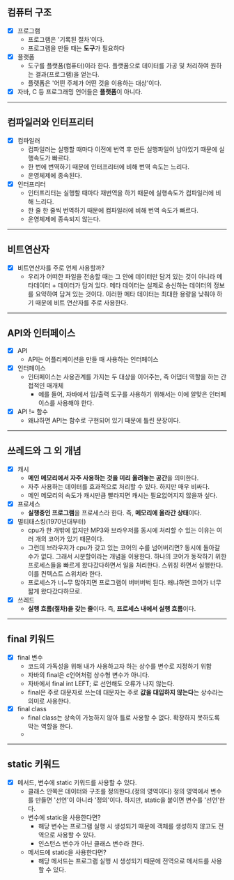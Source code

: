 ## 컴퓨터 구조
- [x] 프로그램 
  - 프로그램은 '기록된 절차'이다.
  - 프로그램을 만들 때는 **도구**가 필요하다
- [x] 플랫폼
  - 도구를 플랫폼(컴퓨터)이라 한다. 플랫폼으로 데이터를 가공 및 처리하여 원하는 결과(프로그램)을 얻는다.
  - 플랫폼은 '어떤 주체가 어떤 것을 이용하는 대상'이다.
- [x] 자바, C 등 프로그래밍 언어들은 **플랫폼**이 아니다.
---
## 컴파일러와 인터프리터
- [x] 컴파일러
  - 컴파일러는 실행할 때마다 이전에 번역 후 만든 실행파일이 남아있기 때문에 실행속도가 빠르다.
  - 한 번에 번역하기 때문에 인터프리터에 비해 번역 속도는 느리다.
  - 운영체제에 종속된다.
- [x] 인터프리터
  - 인터프리터는 실행할 때마다 재번역을 하기 때문에 실행속도가 컴파일러에 비해 느리다.
  - 한 줄 한 줄씩 번역하기 때문에 컴파일러에 비해 번역 속도가 빠르다.
  - 운영체제에 종속되지 않는다.
---
## 비트연산자
- [x] 비트연산자를 주로 언제 사용할까?
  - 우리가 어떠한 파일을 전송할 때는 그 안에 데이터만 담겨 있는 것이 아니라 메타데이터 + 데이터가 담겨 있다. 메타 데이터는 실제로 송신하는 데이터의 정보를 요약하여 담겨 있는 것이다. 이러한 메타 데이터는 최대한 용량을 낮춰야 하기 때문에 비트 연산자를 주로 사용한다. 
---
## API와 인터페이스
- [x] API
  - API는 어플리케이션을 만들 때 사용하는 인터페이스
- [x] 인터페이스
  - 인터페이스는 사용관계를 가지는 두 대상을 이어주는, 즉 어댑터 역할을 하는 간접적인 매개체
    - 예를 들어, 자바에서 입/출력 도구를 사용하기 위해서는 이에 알맞은 인터페이스를 사용해야 한다.
- [x] API != 함수
  - 왜냐하면 API는 함수로 구현되어 있기 때문에 틀린 문장이다.
---
## 쓰레드와 그 외 개념
- [x] 캐시
  - **메인 메모리에서 자주 사용하는 것을 미리 올려놓는 공간**을 의미한다.
  - 자주 사용하는 데이터를 효과적으로 처리할 수 있다. 하지만 매우 비싸다.
  - 메인 메모리의 속도가 캐시만큼 빨라지면 캐시는 필요없어지지 않을까 싶다.
- [x] 프로세스
  - **실행중인 프로그램**을 프로세스라 한다. 즉, **메모리에 올라간 상태**이다.
- [x] 멀티태스킹(1970년대부터)
  - cpu가 한 개밖에 없지만 MP3와 브라우저를 동시에 처리할 수 있는 이유는 여러 개의 코어가 있기 때문이다.
  - 그런데 브라우저가 cpu가 갖고 있는 코어의 수를 넘어버리면? 동시에 돌아갈 수가 없다. 그래서 시분할이라는 개념을 이용한다. 하나의 코어가 동작하기 위한 프로세스들을 빠르게 왔다갔다하면서 일을 처리한다. 스위칭 하면서 실행한다. 이를 컨텍스트 스위치라 한다.
  - 프로세스가 너~무 많아지면 프로그램이 버버버벅 된다. 왜냐하면 코어가 너무 짧게 왔다갔다하므로.
- [x] 쓰레드
  - **실행 흐름(절차)을 갖는 줄**이다. 즉, **프로세스 내에서 실행 흐름**이다.
---
## final 키워드
- [x] final 변수
  - 코드의 가독성을 위해 내가 사용하고자 하는 상수를 변수로 지정하기 위함
  - 자바의 final은 c언어처럼 상수형 변수가 아니다. 
  - 자바에서 final int LEFT; 로 선언해도 오류가 나지 않는다. 
  - final은 주로 대문자로 쓰는데 대문자는 주로 **값을 대입하지 않는다**는 상수라는 의미로 사용한다.
- [x] final class
  - final class는 상속이 가능하지 않아 틀로 사용할 수 없다. 확장하지 못하도록 막는 역할을 한다.
  - 
---
## static 키워드
- [x] 메서드, 변수에 static 키워드를 사용할 수 있다.
  - 클래스 안쪽은 데이터와 구조를 정의한다.(정의 영역이다) 정의 영역에서 변수를 만들면 '선언'이 아니라 '정의'이다. 하지만, static을 붙이면 변수를 '선언'한다.
  - 변수에 static을 사용한다면?
    - 해당 변수는 프로그램 실행 시 생성되기 때문에 객체를 생성하지 않고도 전역으로 사용할 수 있다.
    - 인스턴스 변수가 아닌 클래스 변수라 한다.
  - 메서드에 static을 사용한다면?
    - 해당 메서드는 프로그램 실행 시 생성되기 때문에 전역으로 메서드를 사용할 수 있다.

